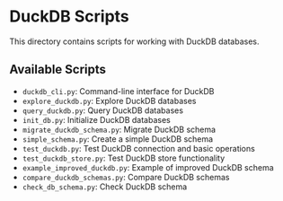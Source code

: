 # DuckDB Scripts

This directory contains scripts for working with DuckDB databases.

## Available Scripts

- `duckdb_cli.py`: Command-line interface for DuckDB
- `explore_duckdb.py`: Explore DuckDB databases
- `query_duckdb.py`: Query DuckDB databases
- `init_db.py`: Initialize DuckDB databases
- `migrate_duckdb_schema.py`: Migrate DuckDB schema
- `simple_schema.py`: Create a simple DuckDB schema
- `test_duckdb.py`: Test DuckDB connection and basic operations
- `test_duckdb_store.py`: Test DuckDB store functionality
- `example_improved_duckdb.py`: Example of improved DuckDB schema
- `compare_duckdb_schemas.py`: Compare DuckDB schemas
- `check_db_schema.py`: Check DuckDB schema
